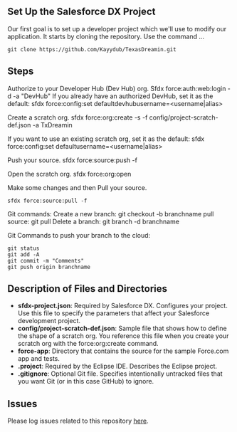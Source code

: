 
## Set Up the Salesforce DX Project

Our first goal is to set up a developer project which we'll use to modify our application. It starts by cloning the repository. Use the command ...

    git clone https://github.com/Kayydub/TexasDreamin.git


    
## Steps

Authorize to your Developer Hub (Dev Hub) org.      Sfdx force:auth:web:login -d -a "DevHub"
If you already have an authorized DevHub, set it as the default:   sfdx force:config:set defaultdevhubusername=<username|alias>

Create a scratch org.
    sfdx force:org:create -s -f config/project-scratch-def.json -a TxDreamin

If you want to use an existing scratch org, set it as the default:
    sfdx force:config:set defaultusername=<username|alias>

Push your source.
    sfdx force:source:push -f

Open the scratch org.
    sfdx force:org:open 

Make some changes and then Pull your source.

    sfdx force:source:pull -f

Git commands:
    Create a new branch: git checkout -b branchname
    pull source: git pull
    Delete a branch: git branch -d branchname


Git Commands to push your branch to the cloud:

    git status
    git add -A
    git commit -m "Comments"
    git push origin branchname

    














## Description of Files and Directories  

* **sfdx-project.json**: Required by Salesforce DX. Configures your project.  Use this file to specify the parameters that affect your Salesforce development project.
* **config/project-scratch-def.json**: Sample file that shows how to define the shape of a scratch org.  You reference this file when you create your scratch org with the force:org:create command.   
* **force-app**: Directory that contains the source for the sample Force.com app and tests.   
* **.project**:  Required by the Eclipse IDE.  Describes the Eclipse project. 
* **.gitignore**:  Optional Git file. Specifies intentionally untracked files that you want Git (or in this case GitHub) to ignore.

## Issues

Please log issues related to this repository [here](https://github.com/forcedotcom/sfdx-simple/issues).
